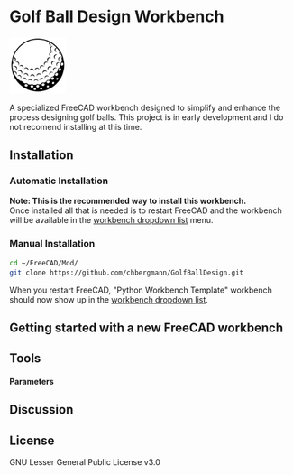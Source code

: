 # Golf Ball Design Workbench 

<img src="./golfball.svg" alt="GolfBallIcon" width="100" height="100">

    
A specialized FreeCAD workbench designed to simplify and enhance the process designing golf balls. This project is in early development and I do not recomend installing at this time.

## Installation

### Automatic Installation
**Note: This is the recommended way to install this workbench.**  
Once installed all that is needed is to restart FreeCAD and the workbench will be available in the [workbench dropdown list](https://freecadweb.org/wiki/Std_Workbench) menu.

### Manual Installation

```bash
cd ~/FreeCAD/Mod/ 
git clone https://github.com/chbergmann/GolfBallDesign.git
```
When you restart FreeCAD, "Python Workbench Template" workbench should now show up in the [workbench dropdown list](https://freecadweb.org/wiki/Std_Workbench).
  
## Getting started with a new FreeCAD workbench


## Tools


#### Parameters


## Discussion


## License
GNU Lesser General Public License v3.0
